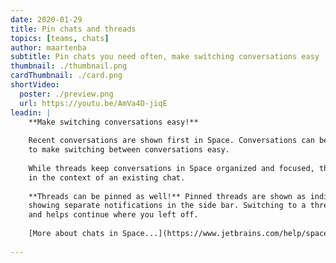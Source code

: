 ```yaml
---
date: 2020-01-29
title: Pin chats and threads
topics: [teams, chats]
author: maartenba
subtitle: Pin chats you need often, make switching conversations easy
thumbnail: ./thumbnail.png
cardThumbnail: ./card.png
shortVideo:
  poster: ./preview.png
  url: https://youtu.be/AmVa4D-jiqE
leadin: |
    **Make switching conversations easy!**
    
    Recent conversations are shown first in Space. Conversations can be pinned (and unpinned)
    to make switching between conversations easy.
    
    While threads keep conversations in Space organized and focused, they are typically shown
    in the context of an existing chat.
    
    **Threads can be pinned as well!** Pinned threads are shown as individual conversations,
    showing separate notifications in the side bar. Switching to a thread becomes really easy,
    and helps continue where you left off.
    
    [More about chats in Space...](https://www.jetbrains.com/help/space/chats.html)
    
---
```

